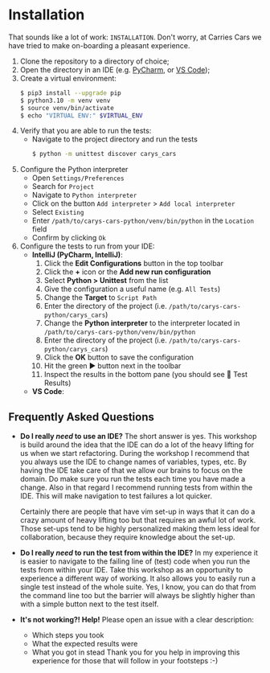 Installation
============

That sounds like a lot of work: `INSTALLATION`.
Don't worry, at Carries Cars we have tried to make on-boarding a pleasant experience.

 1. Clone the repository to a directory of choice;
 2. Open the directory in an IDE (e.g. [PyCharm][1], or [VS Code][2]);
 3. Create a virtual environment:
    ```bash
    $ pip3 install --upgrade pip
    $ python3.10 -m venv venv
    $ source venv/bin/activate
    $ echo "VIRTUAL ENV:" $VIRTUAL_ENV
    ```
 4. Verify that you are able to run the tests:
     - Navigate to the project directory and run the tests
       ```bash
       $ python -m unittest discover carys_cars
       ```
 5. Configure the Python interpreter
    - Open `Settings/Preferences`
    - Search for `Project`
    - Navigate to `Python interpreter`
    - Click on the button `Add interpreter` > `Add local interpreter`
    - Select `Existing`
    - Enter `/path/to/carys-cars-python/venv/bin/python` in the `Location` field
    - Confirm by clicking `Ok`
 6. Configure the tests to run from your IDE:
     - **IntelliJ (PyCharm, IntelliJ)**: 
       1. Click the **Edit Configurations** button in the top toolbar
       2. Click the **+** icon or the **Add new run configuration**
       3. Select **Python > Unittest** from the list
       4. Give the configuration a useful name (e.g. `All Tests`)
       5. Change the **Target** to `Script Path`
       6. Enter the directory of the project (i.e. `/path/to/carys-cars-python/carys_cars`)
       7. Change the **Python interpreter** to the interpreter located in `/path/to/carys-cars-python/venv/bin/python`
       8. Enter the directory of the project (i.e. `/path/to/carys-cars-python/carys_cars`)
       9. Click the **OK** button to save the configuration
       10. Hit the green ▶️ button next in the toolbar
       11. Inspect the results in the bottom pane (you should see 🚨 Test Results)
     - **VS Code**: <not yet researched>

Frequently Asked Questions
--------------------------

 * **Do I really _need_ to use an IDE?**
   The short answer is yes. This workshop is build around the idea that the IDE can do a lot of the heavy lifting for us 
   when we start refactoring. During the workshop I recommend that you always use the IDE to change names of variables, 
   types, etc. By having the IDE take care of that we allow our brains to focus on the domain. Do make sure you run the
   tests each time you have made a change. Also in that regard I recommend running tests from within the IDE. This will 
   make navigation to test failures a lot quicker.  
   
   Certainly there are people that have vim set-up in ways that it can do a crazy amount of 
   heavy lifting too but that requires an awful lot of work. Those set-ups tend to be highly personalized making them 
   less ideal for collaboration, because they require knowledge about the set-up.
 
 * **Do I really _need_ to run the test from within the IDE?**
   In my experience it is easier to navigate to the failing line of (test) code when you run the tests from within your 
   IDE. Take this workshop as an opportunity to experience a different way of working. It also allows you to easily run 
   a single test instead of the whole suite. Yes, I know, you can do that from the command line too but the barrier will
   always be slightly higher than with a simple button next to the test itself. 

 * **It's not working?! Help!**
   Please open an issue with a clear description:
    - Which steps you took
    - What the expected results were
    - What you got in stead
   Thank you for you help in improving this experience for those that will follow in your footsteps :-)

[1]: https://www.jetbrains.com/pycharm/
[2]: https://code.visualstudio.com
